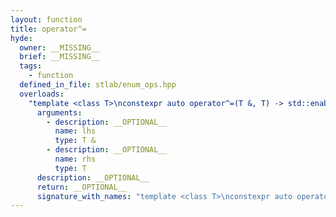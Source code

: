 ```yaml
---
layout: function
title: operator^=
hyde:
  owner: __MISSING__
  brief: __MISSING__
  tags:
    - function
  defined_in_file: stlab/enum_ops.hpp
  overloads:
    "template <class T>\nconstexpr auto operator^=(T &, T) -> std::enable_if_t<stlab::implementation::has_enabled_bitmask<T>, T &>":
      arguments:
        - description: __OPTIONAL__
          name: lhs
          type: T &
        - description: __OPTIONAL__
          name: rhs
          type: T
      description: __OPTIONAL__
      return: __OPTIONAL__
      signature_with_names: "template <class T>\nconstexpr auto operator^=(T & lhs, T rhs) -> std::enable_if_t<stlab::implementation::has_enabled_bitmask<T>, T &>"
---
```

